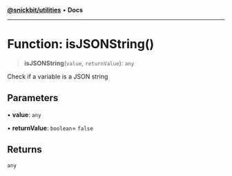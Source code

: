 [**@snickbit/utilities**](../README.md) • **Docs**

***

# Function: isJSONString()

> **isJSONString**(`value`, `returnValue`): `any`

Check if a variable is a JSON string

## Parameters

• **value**: `any`

• **returnValue**: `boolean`= `false`

## Returns

`any`
